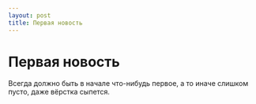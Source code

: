 ```yaml
---
layout: post
title: Первая новость
---
```


# Первая новость

Всегда должно быть в начале что-нибудь первое, а то иначе слишком пусто, даже вёрстка сыпется.
